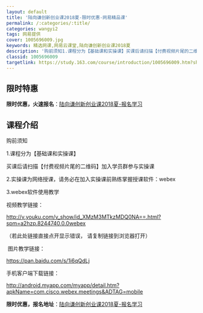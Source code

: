 ```yaml
---
layout: default
title: '陆向谦创新创业课2018夏-限时优惠-网易精品课'
permalink: /:categories/:title/
categories: wangyi2
tags: 网易提供
cover: 1005696009.jpg
keywords: 精选网课,网易云课堂,陆向谦创新创业课2018夏
description: '购前须知1.课程分为【基础课和实操课】买课后请扫描【付费视频片尾的二维码】加入学员群参与实操课2.实操课为网络授课，请务'
classid: 1005696009
targetlink: https://study.163.com/course/introduction/1005696009.htm?share=1&shareId=1025206652&utm_campaign=share&utm_medium=iphoneShare&utm_source=&utm_u=1025206652
---
```


## 限时特惠

**限时优惠，火速报名**：[陆向谦创新创业课2018夏-报名学习](https://study.163.com/course/introduction/1005696009.htm?share=1&shareId=1025206652&utm_campaign=share&utm_medium=iphoneShare&utm_source=&utm_u=1025206652)

## 课程介绍

购前须知

1.课程分为【基础课和实操课】

买课后请扫描【付费视频片尾的二维码】加入学员群参与实操课

2.实操课为网络授课，请务必在加入实操课前熟练掌握授课软件：webex

3.webex软件使用教学

视频教学链接：

http://v.youku.com/v_show/id_XMzM3MTkzMDQ0NA==.html?spm=a2hzp.8244740.0.0webex 

（若此处链接直接点开显示错误， 请复制链接到浏览器打开）

 图片教学链接：

https://pan.baidu.com/s/1i6qQdLj

手机客户端下载链接：

http://android.myapp.com/myapp/detail.htm?apkName=com.cisco.webex.meetings&ADTAG=mobile

**限时优惠，报名地址**：[陆向谦创新创业课2018夏-报名学习](https://study.163.com/course/introduction/1005696009.htm?share=1&shareId=1025206652&utm_campaign=share&utm_medium=iphoneShare&utm_source=&utm_u=1025206652)

